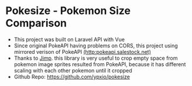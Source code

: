 # Pokesize - Pokemon Size Comparison
<ul>
  <li>This project was built on Laravel API with Vue</li>
  <li>Since original PokeAPI having problems on CORS, this project using mirrored verison of PokeAPI <a href="pokeapi.salestock.net/api/v2/" target="_blank">(http:pokeapi.salestock.net)</a></li>
  <li>Thanks to <a href="https://www.npmjs.com/package/jimp">Jimp</a>. this library is very useful to crop empty space from pokemon image sprites resulted from PokeAPI, because it has different scaling with each other pokemon until it cropped</li>
  <li>Github Repo: <a href="https://github.com/ypxio/pokesize">https://github.com/ypxio/pokesize</a></li>
</ul>
